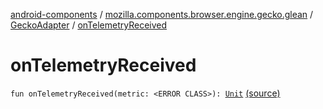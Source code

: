 [android-components](../../index.md) / [mozilla.components.browser.engine.gecko.glean](../index.md) / [GeckoAdapter](index.md) / [onTelemetryReceived](./on-telemetry-received.md)

# onTelemetryReceived

`fun onTelemetryReceived(metric: <ERROR CLASS>): `[`Unit`](https://kotlinlang.org/api/latest/jvm/stdlib/kotlin/-unit/index.html) [(source)](https://github.com/mozilla-mobile/android-components/blob/master/components/browser/engine-gecko-nightly/src/main/java/mozilla/components/browser/engine/gecko/glean/GeckoAdapter.kt#L22)